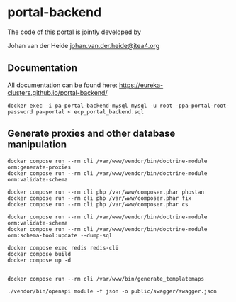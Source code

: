 # portal-backend

The code of this portal is jointly developed by

Johan van der Heide <johan.van.der.heide@itea4.org>

## Documentation

All documentation can be found here: https://eureka-clusters.github.io/portal-backend/

```shell
docker exec -i pa-portal-backend-mysql mysql -u root -ppa-portal-root-password pa-portal < ecp_portal_backend.sql
```

## Generate proxies and other database manipulation

```shell
docker compose run --rm cli /var/www/vendor/bin/doctrine-module orm:generate-proxies
docker compose run --rm cli /var/www/vendor/bin/doctrine-module orm:validate-schema

docker compose run --rm cli php /var/www/composer.phar phpstan
docker compose run --rm cli php /var/www/composer.phar fix
docker compose run --rm cli php /var/www/composer.phar cs

docker compose run --rm cli /var/www/vendor/bin/doctrine-module orm:validate-schema
docker compose run --rm cli /var/www/vendor/bin/doctrine-module orm:schema-tool:update --dump-sql

docker compose exec redis redis-cli
docker compose build
docker compose up -d


docker compose run --rm cli /var/www/bin/generate_templatemaps

./vendor/bin/openapi module -f json -o public/swagger/swagger.json
```